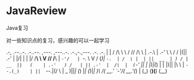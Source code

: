 # JavaReview
Java复习

对一些知识点的复习，感兴趣的可以一起学习


   .-,  .--..-.   .-..--.  ,---.    ,---..-.   .-.,-.,---.  .-.  .-. 
   | | / /\ \\ \ / // /\ \ | .-.\   | .-' \ \ / / |(|| .-'  | |/\| | 
   | |/ /__\ \\ V // /__\ \| `-'/   | `-.  \ V /  (_)| `-.  | /  \ | 
   | ||  __  | ) / |  __  ||   (    | .-'   ) /   | || .-'  |  /\  | 
(`-' || |  |)|(_)  | |  |)|| |\ \   |  `--.(_)    | ||  `--.|(/  \ | 
 \_ )||_|  (_)     |_|  (_)|_| \)\  /( __.'       `-'/( __.'(_)   \| 
   (_)                         (__)(__)             (__)             
                                                                                                               
                                                                                                                                                      
                                                                                                                                                      
                                                                                         
                                                                                         
